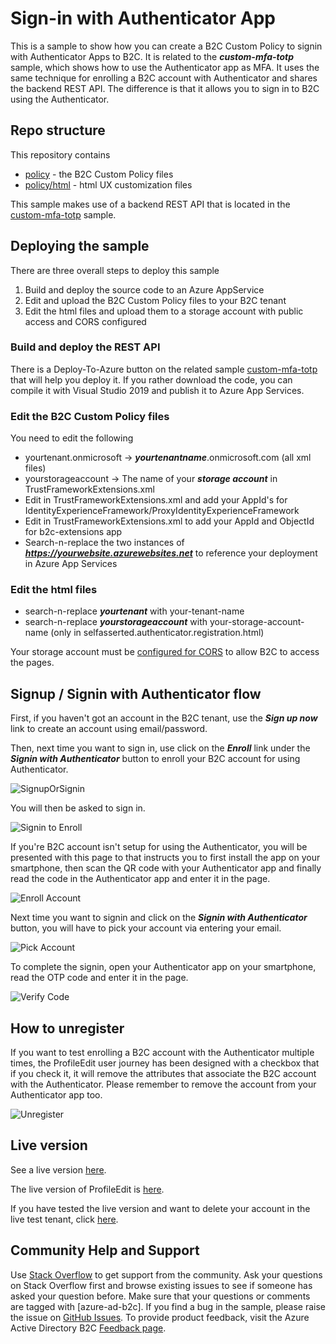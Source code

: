 # Sign-in with Authenticator App

This is a sample to show how you can create a B2C Custom Policy to signin with Authenticator Apps to B2C. It is related to the ***custom-mfa-totp*** sample, which shows how to use the Authenticator app as MFA. It uses the same technique for enrolling a B2C account with Authenticator and shares the backend REST API. The difference is that it allows you to sign in to B2C using the Authenticator.

## Repo structure
This repository contains 
- [policy](policy) - the B2C Custom Policy files
- [policy/html](policy/html) - html UX customization files

This sample makes use of a backend REST API that is located in the [custom-mfa-totp](https://github.com/azure-ad-b2c/samples/tree/master/policies/custom-mfa-totp) sample. 

## Deploying the sample

There are three overall steps to deploy this sample

1. Build and deploy the source code to an Azure AppService 
2. Edit and upload the B2C Custom Policy files to your B2C tenant
3. Edit the html files and upload them to a storage account with public access and CORS configured

### Build and deploy the REST API 

There is a Deploy-To-Azure button on the related sample [custom-mfa-totp](https://github.com/azure-ad-b2c/samples/tree/master/policies/custom-mfa-totp) that will help you deploy it. If you rather download the code, you can compile it with Visual Studio 2019 and publish it to Azure App Services.

### Edit the B2C Custom Policy files

You need to edit the following
- yourtenant.onmicrosoft -> ***yourtenantname***.onmicrosoft.com (all xml files)
- yourstorageaccount -> The name of your ***storage account*** in TrustFrameworkExtensions.xml
- Edit <TechnicalProfile Id="login-NonInteractive"> in TrustFrameworkExtensions.xml and add your AppId's for IdentityExperienceFramework/ProxyIdentityExperienceFramework
- Edit <TechnicalProfile Id="AAD-Common"> in TrustFrameworkExtensions.xml to add your AppId and ObjectId for b2c-extensions app
- Search-n-replace the two instances of ***https://yourwebsite.azurewebsites.net*** to reference your deployment in Azure App Services

### Edit the html files

- search-n-replace ***yourtenant*** with your-tenant-name
- search-n-replace ***yourstorageaccount*** with your-storage-account-name (only in selfasserted.authenticator.registration.html)

Your storage account must be [configured for CORS](https://docs.microsoft.com/en-us/azure/active-directory-b2c/custom-policy-ui-customization#3-configure-cors) to allow B2C to access the pages.

## Signup / Signin with Authenticator flow

First, if you haven't got an account in the B2C tenant, use the ***Sign up now***  link to create an account using email/password.

Then, next time you want to sign in, use click on the ***Enroll*** link under the ***Signin with Authenticator*** button to enroll your B2C account for using Authenticator.

![SignupOrSignin](media/01-signuporsignin.png) 

You will then be asked to sign in.

![Signin to Enroll](media/02-signin-to-enroll.png) 

If you're B2C account isn't setup for using the Authenticator, you will be presented with this page to that instructs you to first install the app on your smartphone, then scan the QR code with your Authenticator app and finally read the code in the Authenticator app and enter it in the page.

![Enroll Account](media/03-enroll-authenticator.png) 

Next time you want to signin and click on the ***Signin with Authenticator*** button, you will have to pick your account via entering your email.

![Pick Account](media/04-signin-with-authenticator-pick-email.png) 

To complete the signin, open your Authenticator app on your smartphone, read the OTP code and enter it in the page.

![Verify Code](media/05-enter-verification-code.png) 

## How to unregister

If you want to test enrolling a B2C account with the Authenticator multiple times, the ProfileEdit user journey has been designed with a checkbox that if you check it, it will remove the attributes that associate the B2C account with the Authenticator. Please remember to remove the account from your Authenticator app too. 

![Unregister](media/06-unregister.png) 

## Live version
See a live version [here](https://cljungdemob2c.b2clogin.com/cljungdemob2c.onmicrosoft.com/B2C_1A_Authenticator_signup_signin/oauth2/v2.0/authorize?client_id=d636beb4-e0c5-4c5e-9bb0-d2fd4e1f9525&nonce=defaultNounce&redirect_uri=https%3A%2F%2Fjwt.ms&scope=openid&response_type=id_token&prompt=login&disable_cache=true).

The live version of ProfileEdit is [here](https://cljungdemob2c.b2clogin.com/cljungdemob2c.onmicrosoft.com/B2C_1A_Authenticator_ProfileEdit/oauth2/v2.0/authorize?client_id=d636beb4-e0c5-4c5e-9bb0-d2fd4e1f9525&nonce=defaultNounce&redirect_uri=https%3A%2F%2Fjwt.ms&scope=openid&response_type=id_token&prompt=login&disable_cache=true).

If you have tested the live version and want to delete your account in the live test tenant, click [here](https://cljungdemob2c.b2clogin.com/cljungdemob2c.onmicrosoft.com/B2C_1A_delete_my_account/oauth2/v2.0/authorize?client_id=d636beb4-e0c5-4c5e-9bb0-d2fd4e1f9525&nonce=defaultNounce&redirect_uri=https%3A%2F%2Fjwt.ms&scope=openid&response_type=id_token&prompt=login&disable_cache=true).


## Community Help and Support
Use [Stack Overflow](https://stackoverflow.com/questions/tagged/azure-ad-b2c) to get support from the community. Ask your questions on Stack Overflow first and browse existing issues to see if someone has asked your question before. Make sure that your questions or comments are tagged with [azure-ad-b2c].
If you find a bug in the sample, please raise the issue on [GitHub Issues](https://github.com/azure-ad-b2c/samples/issues).
To provide product feedback, visit the Azure Active Directory B2C [Feedback page](https://feedback.azure.com/forums/169401-azure-active-directory?category_id=160596).
